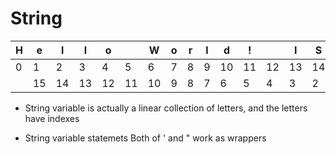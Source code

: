 # String

| H    | e    | l    | l    | o    |      | W    | o    | r    | l    | d    | !    |      | I    | S    | E    |
| ---- | ---- | ---- | ---- | ---- | ---- | ---- | ---- | ---- | ---- | ---- | ---- | ---- | ---- | ---- | ---- |
| 0    | 1    | 2    | 3    | 4    | 5    | 6    | 7    | 8    | 9    | 10   | 11   | 12   | 13   | 14   | 15   |
|      | 15   | 14   | 13   | 12   | 11   | 10   | 9    | 8    | 7    | 6    | 5    | 4    | 3    | 2    | 1    |

- String variable is actually a linear collection of letters, and the letters have indexes

- String variable statemets Both of ' and " work as wrappers

  